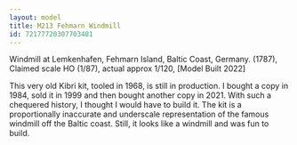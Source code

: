 ```yaml
---
layout: model
title: M213 Fehmarn Windmill
id: 72177720307703481
---
```


Windmill at Lemkenhafen, Fehmarn Island, Baltic Coast, Germany. (1787),
Claimed scale HO (1/87), actual approx 1/120, [Model Built 2022]

This very old Kibri kit, tooled in 1968, is still in production. I bought a copy in 1984, sold it in 1999 and then bought another copy in 2021. With such a chequered history, I thought I would have to build it. The kit is a proportionally inaccurate and underscale representation of the famous windmill off the Baltic coast. Still, it looks like a windmill and was fun to build.


